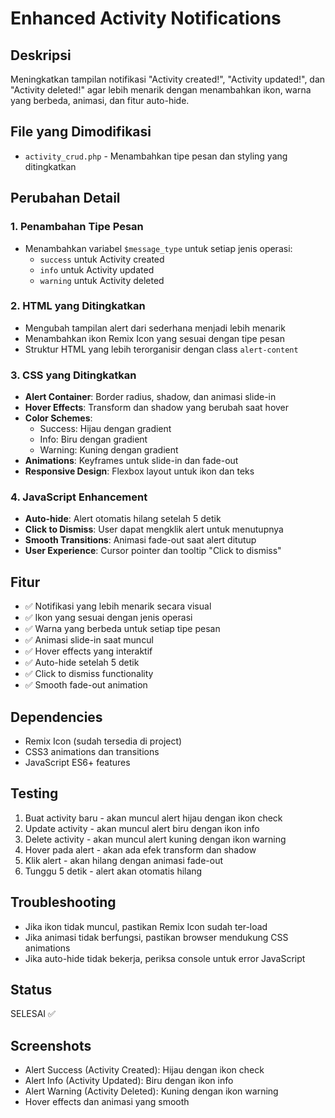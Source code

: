 # Enhanced Activity Notifications

## Deskripsi
Meningkatkan tampilan notifikasi "Activity created!", "Activity updated!", dan "Activity deleted!" agar lebih menarik dengan menambahkan ikon, warna yang berbeda, animasi, dan fitur auto-hide.

## File yang Dimodifikasi
- `activity_crud.php` - Menambahkan tipe pesan dan styling yang ditingkatkan

## Perubahan Detail

### 1. Penambahan Tipe Pesan
- Menambahkan variabel `$message_type` untuk setiap jenis operasi:
  - `success` untuk Activity created
  - `info` untuk Activity updated  
  - `warning` untuk Activity deleted

### 2. HTML yang Ditingkatkan
- Mengubah tampilan alert dari sederhana menjadi lebih menarik
- Menambahkan ikon Remix Icon yang sesuai dengan tipe pesan
- Struktur HTML yang lebih terorganisir dengan class `alert-content`

### 3. CSS yang Ditingkatkan
- **Alert Container**: Border radius, shadow, dan animasi slide-in
- **Hover Effects**: Transform dan shadow yang berubah saat hover
- **Color Schemes**: 
  - Success: Hijau dengan gradient
  - Info: Biru dengan gradient  
  - Warning: Kuning dengan gradient
- **Animations**: Keyframes untuk slide-in dan fade-out
- **Responsive Design**: Flexbox layout untuk ikon dan teks

### 4. JavaScript Enhancement
- **Auto-hide**: Alert otomatis hilang setelah 5 detik
- **Click to Dismiss**: User dapat mengklik alert untuk menutupnya
- **Smooth Transitions**: Animasi fade-out saat alert ditutup
- **User Experience**: Cursor pointer dan tooltip "Click to dismiss"

## Fitur
- ✅ Notifikasi yang lebih menarik secara visual
- ✅ Ikon yang sesuai dengan jenis operasi
- ✅ Warna yang berbeda untuk setiap tipe pesan
- ✅ Animasi slide-in saat muncul
- ✅ Hover effects yang interaktif
- ✅ Auto-hide setelah 5 detik
- ✅ Click to dismiss functionality
- ✅ Smooth fade-out animation

## Dependencies
- Remix Icon (sudah tersedia di project)
- CSS3 animations dan transitions
- JavaScript ES6+ features

## Testing
1. Buat activity baru - akan muncul alert hijau dengan ikon check
2. Update activity - akan muncul alert biru dengan ikon info
3. Delete activity - akan muncul alert kuning dengan ikon warning
4. Hover pada alert - akan ada efek transform dan shadow
5. Klik alert - akan hilang dengan animasi fade-out
6. Tunggu 5 detik - alert akan otomatis hilang

## Troubleshooting
- Jika ikon tidak muncul, pastikan Remix Icon sudah ter-load
- Jika animasi tidak berfungsi, pastikan browser mendukung CSS animations
- Jika auto-hide tidak bekerja, periksa console untuk error JavaScript

## Status
SELESAI ✅

## Screenshots
- Alert Success (Activity Created): Hijau dengan ikon check
- Alert Info (Activity Updated): Biru dengan ikon info  
- Alert Warning (Activity Deleted): Kuning dengan ikon warning
- Hover effects dan animasi yang smooth
